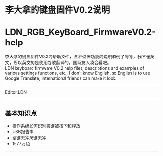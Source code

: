 ﻿李大拿的键盘固件V0.2说明
=====================
LDN_RGB_KeyBoard_FirmwareV0.2-help
=====================
李大拿的键盘固件V0.2的帮助文件，各种设置功能的说明和例子等等，我不懂英文，所以英文的是使用谷歌翻译的，国际友人凑合看吧。<br>
LDN keyboard firmware V0.2 help files, descriptions and examples of various settings functions, etc., I don't know English, so English is to use Google Translate, international friends can make it look.
****
Editor:LDN
****
## 基本知识点
   * 操作系统如何识别按键被按下和释放
   * USB报告率
   * 全键无冲/6键无冲
   * 1677万色
  ----
   










